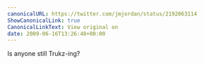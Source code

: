 ```yaml
---
canonicalURL: https://twitter.com/jmjordan/status/2192063114
ShowCanonicalLink: true
CanonicalLinkText: View original on
date: 2009-06-16T13:26:48+00:00
---
```

Is anyone still Trukz-ing?